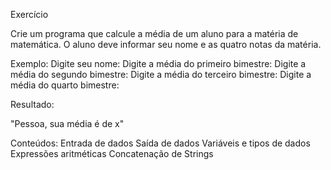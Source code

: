 Exercício 

Crie um programa que calcule a média de um aluno para a matéria de matemática. O aluno deve informar seu nome e as quatro notas da matéria.


Exemplo:
Digite seu nome: 
Digite a média do primeiro bimestre: 
Digite a média do segundo bimestre: 
Digite a média do terceiro bimestre: 
Digite a média do quarto bimestre: 


Resultado:

"Pessoa, sua média é de x"

Conteúdos:
Entrada de dados
Saída de dados
Variáveis e tipos de dados
Expressões aritméticas
Concatenação de Strings
